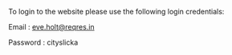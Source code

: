 To login to the website please use the following login credentials:

Email : eve.holt@reqres.in

Password : cityslicka
